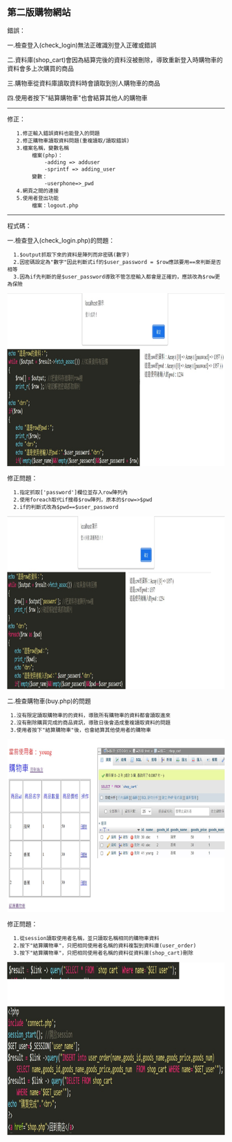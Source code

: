 第二版購物網站
-----------------------------------------------------------------------------------------------------
錯誤：

一.檢查登入(check_login)無法正確識別登入正確或錯誤

二.資料庫(shop_cart)會因為結算完後的資料沒被刪除，導致重新登入時購物車的資料會多上次購買的商品

三.購物車從資料庫讀取資料時會讀取到別人購物車的商品

四.使用者按下"結算購物車"也會結算其他人的購物車

-----------------------------------------------------------------------------------------------------
修正：      
        
       1.修正輸入錯誤資料也能登入的問題
       2.修正購物車讀取資料問題(重複讀取/讀取錯誤)
       3.檔案名稱，變數名稱
            檔案(php)：
                -adding => adduser
                -sprintf => adding_user
            變數：
                -userphone=>_pwd
       4.網頁之間的連接
       5.使用者登出功能
            檔案：logout.php

-----------------------------------------------------------------------------------------------------
程式碼：

一.檢查登入(check_login.php)的問題：

      1.$output抓取下來的資料是陣列而非密碼(數字)
      2.因密碼設定為"數字"因此判斷式if的$user_password = $row應該要用==來判斷是否相等
      3.因為if先判斷的是$user_password導致不管怎麼輸入都會是正確的，應該改為$row更為保險
      
<img src="https://github.com/tank11110/young/blob/master/%E5%9C%96%E7%89%87/pwd_error.jpg" height='400' weight='1000'>

修正問題：
     
      1.指定抓取['password']欄位並存入row陣列內
      2.使用foreach取代if搜尋$row陣列，原本的$row=>$pwd
      2.if的判斷式改為$pwd==$user_password

<img src="https://github.com/tank11110/young/blob/master/%E5%9C%96%E7%89%87/pwd_correct.jpg" height='400' weight='1100'>


二.檢查購物車(buy.php)的問題

     1.沒有限定讀取購物車的的資料，導致所有購物車的資料都會讀取進來
     2.沒有刪除購買完成的商品資訊，導致日後會造成重複讀取資料的問題
     3.使用者按下"結算購物車"後，也會結算其他使用者的購物車
     

<img src="https://github.com/tank11110/young/blob/master/%E5%9C%96%E7%89%87/buy_error.jpg" height='400' weight='1100'>

修正問題：
     
      1.從session讀取使用者名稱，並只讀取名稱相同的購物車資料
      2.按下"結算購物車"，只把相同使用者名稱的資料複製到資料庫(user_order)
      3.按下"結算購物車"，只把相同使用者名稱的資料從資料庫(shop_cart)刪除
      
<img src="https://github.com/tank11110/young/blob/master/%E5%9C%96%E7%89%87/buy_correct.jpg" height='400' weight='700'>
      
